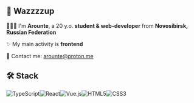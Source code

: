 ## 🥴 **Wazzzzup**

🧑🏼‍💻 I'm **Arounte**, a 20 y.o. **student & web-developer** from
**Novosibirsk, Russian Federation**

✨ My main activity is **frontend**

💌 Contact me: [arounte@proton.me](mailto:arounte@proton.me)


## 🛠 Stack

![TypeScript](https://img.shields.io/badge/typescript-%23007ACC.svg?style=for-the-badge&logo=typescript&logoColor=white)![React](https://img.shields.io/badge/react-%2320232a.svg?style=for-the-badge&logo=react&logoColor=%2361DAFB)![Vue.js](https://img.shields.io/badge/vuejs-%2335495e.svg?style=for-the-badge&logo=vuedotjs&logoColor=%234FC08D)![HTML5](https://img.shields.io/badge/html5-%23E34F26.svg?style=for-the-badge&logo=html5&logoColor=white)![CSS3](https://img.shields.io/badge/css3-%231572B6.svg?style=for-the-badge&logo=css3&logoColor=white)
